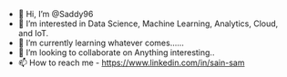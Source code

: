 - 👋 Hi, I’m @Saddy96
- 👀 I’m interested in Data Science, Machine Learning, Analytics, Cloud, and IoT.
- 🌱 I’m currently learning whatever comes......
- 💞️ I’m looking to collaborate on Anything interesting..
- 📫 How to reach me - https://www.linkedin.com/in/sain-sam

<!---
Saddy96/Saddy96 is a ✨ special ✨ repository because its `README.md` (this file) appears on your GitHub profile.
You can click the Preview link to take a look at your changes.
--->
